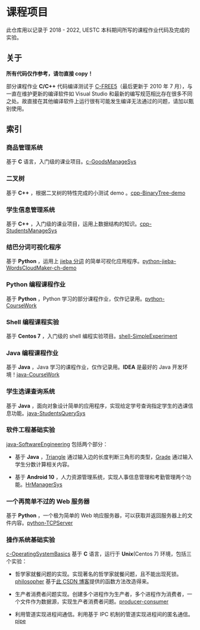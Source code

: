 # 课程项目

此仓库用以记录于 2018 - 2022, UESTC 本科期间所写的课程作业代码及完成的实验。

## 关于

**所有代码仅作参考，请勿直接 copy！**

部分课程作业 **C/C++** 代码编译测试于 [C-FREE5](http://www.programarts.com/cfree_ch/)（最后更新于 2010 年 7 月），与一直在维护更新的编译软件如 Visual Studio 和最新的编写规范相比存在很多不同之处。故直接在其他编译软件上运行很有可能发生编译无法通过的问题，请加以甄别使用。

## 索引

### 商品管理系统

基于 **C** 语言，入门级的课业项目。[c-GoodsManageSys](./c-GoodsManageSys)

### 二叉树

基于 **C++** ，根据二叉树的特性完成的小测试 demo 。[cpp-BinaryTree-demo](./cpp-BinaryTree)

### 学生信息管理系统

基于 **C++** ，入门级的课业项目，运用上数据结构的知识。[cpp-StudentsManageSys](./cpp-StudentsManageSys)

### 结巴分词可视化程序

基于 **Python** ，运用上 [jieba 分词](./jieba) 的简单可视化应用程序。[python-jieba-WordsCloudMaker-ch-demo](./python-jieba-WordsCloudMaker)

### Python 编程课程作业

基于 **Python** ，Python 学习的部分课程作业，仅作记录用。[python-CourseWork](./python-Coursework)

### Shell 编程课程实验

基于 **Centos 7** ，入门级的 shell 编程实验项目。[shell-SimpleExperiment](./shell-SimpleExperiment)

### Java 编程课程作业

基于 **Java** ，Java 学习的课程作业，仅作记录用。**IDEA** 是最好的 Java 开发环境！[java-CourseWork](./java-Coursework)

### 学生选课查询系统

基于 **Java** ，面向对象设计简单的应用程序，实现给定学号查询指定学生的选课信息功能。[java-StudentsQuerySys](./java-StudentsQuerySys)

### 软件工程基础实验

[java-SoftwareEngineering](./java-SoftwareEngineering) 包括两个部分：

- 基于 **Java** ，[Triangle](./java-SoftwareEngineering/Triangle.java) 通过输入边的长度判断三角形的类型，[Grade](./java-SoftwareEngineering/Grade.java) 通过输入学生分数计算相关内容。

- 基于 **Android 10** ，人力资源管理系统，实现人事信息管理和考勤管理两个功能。[HrManagerSys](./java-SoftwareEngineering/HrManagerSys)

### 一个再简单不过的 Web 服务器

基于 **Python** ，一个极为简单的 Web 响应服务器，可以获取并返回服务器上的文件内容。[python-TCPServer](./python-TCPServer)

### 操作系统基础实验

[c-OperatingSystemBasics](./c-OperatingSystemBasics) 基于 **C** 语言，运行于 **Unix**(Centos 7) 环境，包括三个实验：

- 哲学家就餐问题的实现。实现著名的哲学家就餐问题，且不能出现死锁。[philosopher](./c-OperatingSystemBasics/philosopher.c) 基于[此 CSDN 博客](https://blog.csdn.net/thelostlamb/article/details/80741319)提供的函数方法改造得来。

- 生产者消费者问题实现。创建多个进程作为生产者，多个进程作为消费者，一个文件作为数据源，实现生产者消费者问题。[producer-consumer](./c-OperatingSystemBasics/producer-consumer.c)

- 利用管道实现进程间通信。利用基于 IPC 机制的管道实现进程间的匿名通信。[pipe](./c-OperatingSystemBasics/pipe.c)
